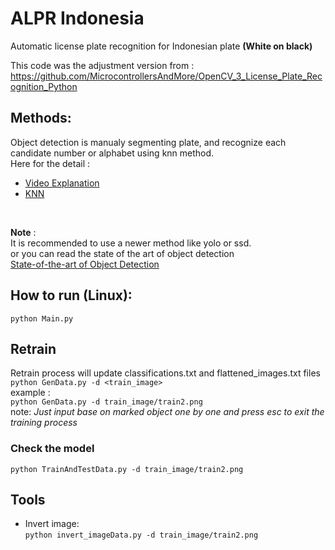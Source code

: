 # ALPR Indonesia
Automatic license plate recognition for Indonesian plate **(White on black)**<br>

This code was the adjustment version from :<br>
https://github.com/MicrocontrollersAndMore/OpenCV_3_License_Plate_Recognition_Python

## Methods:
Object detection is manualy segmenting plate, and recognize each candidate number or alphabet using knn method.<br>
Here for the detail :
- [Video Explanation](https://www.youtube.com/watch?v=fJcl6Gw1D8k)
- [KNN](https://docs.opencv.org/3.4/d5/d26/tutorial_py_knn_understanding.html)
<br>

**Note** : <br>It is recommended to use a newer method like yolo or ssd. <br>
or you can read the state of the art of object detection <br>
[State-of-the-art of Object Detection ](https://paperswithcode.com/task/object-detection)


## How to run (Linux):
  `python Main.py`
  
## Retrain
Retrain process will update classifications.txt and flattened_images.txt files<br>
`python GenData.py -d <train_image>`<br>
example : <br>
`python GenData.py -d train_image/train2.png`<br>
note: *Just input base on marked object one by one and press esc to exit the training process*

### Check the model
`python TrainAndTestData.py -d train_image/train2.png`

## Tools
- Invert image:<br>
`python invert_imageData.py -d train_image/train2.png`
